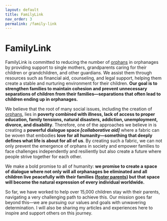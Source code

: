 ```yaml
---
layout: default
title: FamilyLink
nav_order: 3
permalink: /family-link
---
```


# FamilyLink

FamilyLink is committed to reducing the number of [orphans](../conversational-domain/orphan) in orphanages by providing support to single mothers, grandparents caring for their children or grandchildren, and other guardians. We assist them through resources such as financial aid, counseling, and legal support, helping them create a stable and nurturing environment for their children. **Our goal is to strengthen families to maintain cohesion and prevent unnecessary separations of children from their families—separations that often lead to children ending up in orphanages.**

We believe that the root of many social issues, including the creation of [orphans](../conversational-domain/orphan), lies in **poverty combined with illness, lack of access to proper education, family tensions, natural disasters, addiction, unemployment, divorce, and disability**. Therefore, one of the approaches we believe in is creating a **powerful dialogue space _[collaborative aid]_** where a fabric can be woven that embodies **love for all humanity—something that deeply defines what life is about for all of us**. By creating such a fabric, we can not only prevent the emergence of orphans in society and empower families to face challenges independently and resiliently but also create a future where people strive together for each other.

We make a bold promise to all of humanity: **we promise to create a space of dialogue where not only will all orphanages be eliminated and all children live peacefully with their families ([foster parents](../conversational-domain/foster-parents)) but that space will become the natural expression of every individual worldwide.**

So far, we have worked to help over 15,000 children stay with their parents, navigating a very challenging path to achieve this. Our mission goes far beyond this—we are pursuing our values and goals with unwavering determination. I will also be sharing my articles and experiences here to inspire and support others on this journey.

